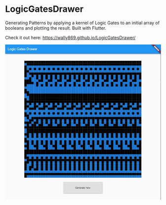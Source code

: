 # LogicGatesDrawer

Generating Patterns by applying a kernel of Logic Gates to an initial array of booleans and plotting the result. Built with Flutter.  

Check it out here: https://wally869.github.io/LogicGatesDrawer/

![DisplayApp](img/appDisplay.jpg)

